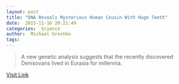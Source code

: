 ```yaml
---
layout: post
title: "DNA Reveals Mysterious Human Cousin With Huge Teeth"
date:  2015-11-16 20:21:49 
categories:  Science    
author:  Michael Greshko   
tags:                                                                                                                                                     
---
```



> A new genetic analysis suggests that the recently discovered Denisovans lived in Eurasia for millennia.

[Visit Link](http://news.nationalgeographic.com/2015/11/151116-denisovan-human-anthropology-ancient-dna/)
